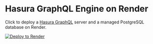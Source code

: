 # Hasura GraphQL Engine on Render

Click to deploy a [Hasura GraphQL](https://hasura.io/) server and a managed PostgreSQL database on Render.

[![Deploy to Render](https://render.com/images/deploy-to-render-button.svg)](https://render.com/deploy?repo=https://github.com/insiderfinance/insiderfinance-prod-render-hasura-graphql)

